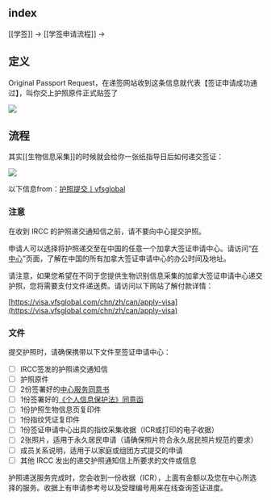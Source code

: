 ## index

[[学签]] -> [[学签申请流程]] ->

## 定义

Original Passport Request，在递签网站收到这条信息就代表【签证申请成功通过】，叫你交上护照原件正式贴签了

![](https://picture-guan.oss-cn-hangzhou.aliyuncs.com/20231017183446.png)

## 流程

其实[[生物信息采集]]的时候就会给你一张纸指导日后如何递交签证：

![](https://picture-guan.oss-cn-hangzhou.aliyuncs.com/20231017184137.png)

以下信息from：[护照提交丨vfsglobal](https://visa.vfsglobal.com/chn/zh/can/passport-submission)

### 注意

在收到 IRCC 的护照递交通知信之前，请不要向中心提交护照。

申请人可以选择将护照递交至在中国的任意一个加拿大签证申请中心。请访问“[在中心](https://visa.vfsglobal.com/chn/zh/can/attend-centre)”页面，了解在中国的所有加拿大签证申请中心的办公时间及地址。

请注意，如果您希望在不同于您提供生物识别信息采集的加拿大签证申请中心递交护照，您将需要支付文件递送费。请访问以下网站了解付款详情：

[https://visa.vfsglobal.com/chn/zh/can/apply-visa](https://visa.vfsglobal.com/chn/zh/can/apply-visa)

### 文件

提交护照时，请确保携带以下文件至签证申请中心：

- [ ] IRCC签发的护照递交通知信
- [ ] 护照原件
- [ ] 2份签署好的[中心服务同意书](https://assets.ctfassets.net/xxg4p8gt3sg6/2Ey2rjOMCE4DqnzTdystsa/c4f048d52bb1d90d62cdfd36e341adc5/VFS-ConsentForm_CN.PDF)
- [ ] 1份签署好的[《个人信息保护法》同意函](https://assets.ctfassets.net/xxg4p8gt3sg6/3jUQ4p2phBFoNl0g1JQu9n/886e33cfbdb30d9db7df6ec1eadbf582/PIPL_consent_form.pdf)
- [ ] 1份护照生物信息页复印件
- [ ] 1份指纹凭证复印件
- [ ] 1份签证申请中心出具的指纹采集收据（ICR或打印的电子收据）
- [ ] 2张照片，适用于永久居民申请（请确保照片符合永久居民照片规范的要求）
- [ ] 成员关系说明，适用于以家庭或组团方式提交的申请
- [ ] 其他 IRCC 发出的递交护照通知信上所要求的文件或信息

护照递送服务完成时，您会收到一份收据（ICR），上面有金额以及您在中心所选择的服务。收据上有申请参考号以及受理编号用来在线查询签证进度。


